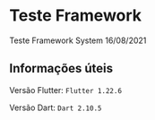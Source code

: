# Teste Framework
Teste Framework System 16/08/2021

## Informações úteis
Versão Flutter: `Flutter 1.22.6`

Versão Dart: `Dart 2.10.5`
